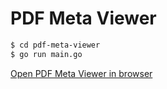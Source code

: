 # PDF Meta Viewer
```sh
$ cd pdf-meta-viewer
$ go run main.go
```
[Open PDF Meta Viewer in browser](http://localhost:8765/)